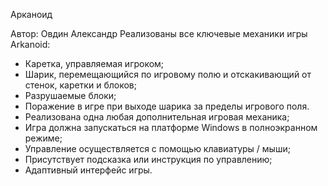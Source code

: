 Арканоид 

Автор: Овдин Александр
Реализованы все ключевые механики игры Arkanoid:
- Каретка, управляемая игроком;
- Шарик, перемещающийся по игровому полю и отскакивающий от стенок, каретки и блоков;
- Разрушаемые блоки;
- Поражение в игре при выходе шарика за пределы игрового поля.
- Реализована одна любая дополнительная игровая механика;
- Игра должна запускаться на платформе Windows в полноэкранном режиме;
- Управление осуществляется с помощью клавиатуры / мыши;
- Присутствует подсказка или инструкция по управлению;
- Адаптивный интерфейс игры.
